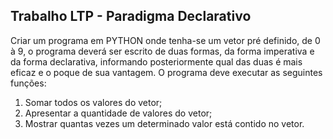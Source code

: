 ## Trabalho LTP - Paradigma Declarativo

Criar um programa em PYTHON onde tenha-se um vetor pré definido, de 0 à 9, o programa deverá ser escrito de duas formas, da forma imperativa e da forma declarativa, informando posteriormente qual das duas é mais eficaz e o poque de sua vantagem. O programa deve executar as seguintes funções:
<ol>
    <li>Somar todos os valores do vetor;</li>
    <li>Apresentar a quantidade de valores do vetor;</li>
    <li>Mostrar quantas vezes um determinado valor está contido no vetor.</li>
</ol>
